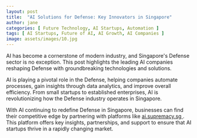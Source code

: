 ```yaml
---
layout: post
title:  "AI Solutions for Defense: Key Innovators in Singapore"
author: jane
categories: [ Future Technology, AI Startups, Automation ]
tags: [ AI Startups, Future of AI, AI Growth, AI Companies ]
image: assets/images/10.jpg
---
```


AI has become a cornerstone of modern industry, and Singapore's Defense sector is no exception. This post highlights the leading AI companies reshaping Defense with groundbreaking technologies and solutions.

AI is playing a pivotal role in the Defense, helping companies automate processes, gain insights through data analytics, and improve overall efficiency. From small startups to established enterprises, AI is revolutionizing how the Defense industry operates in Singapore.

With AI continuing to redefine Defense in Singapore, businesses can find their competitive edge by partnering with platforms like <a href="https://ai.supremacy.sg" target="_blank"> ai.supremacy.sg </a>. This platform offers key insights, partnerships, and support to ensure that AI startups thrive in a rapidly changing market.
